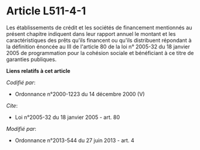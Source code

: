 # Article L511-4-1

Les établissements de crédit et les sociétés de financement mentionnés au présent chapitre indiquent dans leur rapport annuel
le montant et les caractéristiques des prêts qu'ils financent ou qu'ils distribuent répondant à la définition énoncée au III
de l'article 80 de la loi n° 2005-32 du 18 janvier 2005 de programmation pour la cohésion sociale et bénéficiant à ce titre
de garanties publiques.

**Liens relatifs à cet article**

_Codifié par_:

  - Ordonnance n°2000-1223 du 14 décembre 2000 (V)

_Cite_:

  - Loi n°2005-32 du 18 janvier 2005 - art. 80

_Modifié par_:

  - Ordonnance n°2013-544 du 27 juin 2013 - art. 4
